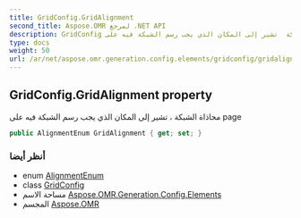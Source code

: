 ```yaml
---
title: GridConfig.GridAlignment
second_title: Aspose.OMR لمرجع .NET API
description: GridConfig ملكية. محاذاة الشبكة  تشير إلى المكان الذي يجب رسم الشبكة فيه على page
type: docs
weight: 50
url: /ar/net/aspose.omr.generation.config.elements/gridconfig/gridalignment/
---
```

## GridConfig.GridAlignment property

محاذاة الشبكة ، تشير إلى المكان الذي يجب رسم الشبكة فيه على page

```csharp
public AlignmentEnum GridAlignment { get; set; }
```

### أنظر أيضا

* enum [AlignmentEnum](../../../aspose.omr.generation.config.enums/alignmentenum/)
* class [GridConfig](../)
* مساحة الاسم [Aspose.OMR.Generation.Config.Elements](../../gridconfig/)
* المجسم [Aspose.OMR](../../../)


